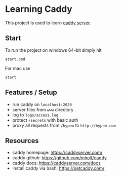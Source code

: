 # Learning Caddy

This project is used to learn [caddy server](https://caddyserver.com/).

## Start

To run the project on windows 64-bit simply hit
```
start.cmd
```

For mac use
```
start
```

## Features / Setup

- run caddy on `localhost:2020`
- server files from `www` directory
- log to `logs/access.log` 
- protect `/secrets` with basic auth
- proxy all requests from `/hypem` to `http://hypem.com` 

## Resources

- caddy homepage: https://caddyserver.com/
- caddy github: https://github.com/mholt/caddy
- caddy docs: https://caddyserver.com/docs
- install caddy via bash: https://getcaddy.com/
